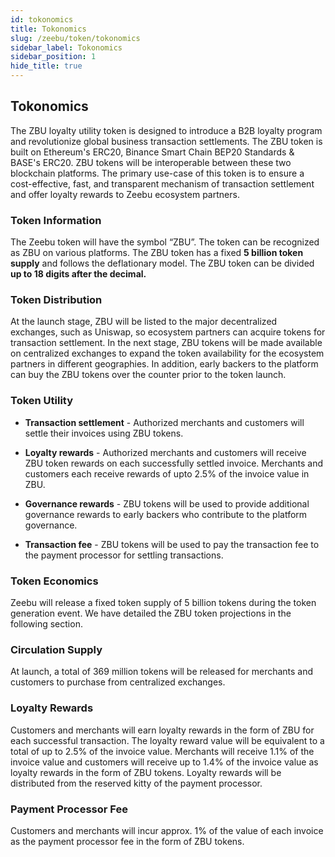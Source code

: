 ```yaml
---
id: tokonomics
title: Tokonomics
slug: /zeebu/token/tokonomics
sidebar_label: Tokonomics
sidebar_position: 1
hide_title: true
---
```

<h2> Tokonomics </h2>

The ZBU loyalty utility token is designed to introduce a B2B loyalty program and revolutionize global business transaction settlements. The ZBU token is built on Ethereum's ERC20, Binance Smart Chain BEP20 Standards & BASE's ERC20. ZBU tokens will be interoperable between these two blockchain platforms. The primary use-case of this token is to ensure a cost-effective, fast, and transparent mechanism of transaction settlement and offer loyalty rewards to Zeebu ecosystem partners.

### Token Information

The Zeebu token will have the symbol “ZBU”. The token can be recognized as ZBU on various platforms. The ZBU token has a fixed **5 billion token supply** and follows the deflationary model. The ZBU token can be divided **up to 18 digits after the decimal.**

### Token Distribution

At the launch stage, ZBU will be listed to the major decentralized exchanges, such as Uniswap, so ecosystem partners can acquire tokens for transaction settlement. In the next stage, ZBU tokens will be made available on centralized exchanges to expand the token availability for the ecosystem partners in different geographies. In addition, early backers to the platform can buy the ZBU tokens over the counter prior to the token launch.

### Token Utility

- **Transaction settlement** -  Authorized merchants and customers will settle their invoices using ZBU tokens.

- **Loyalty rewards** - Authorized merchants and customers will receive ZBU token rewards on each successfully settled invoice. Merchants and customers each receive rewards of upto 2.5% of the invoice value in ZBU.

- **Governance rewards** - ZBU tokens will be used to provide additional governance rewards to early backers who contribute to the platform governance.

- **Transaction fee** - ZBU tokens will be used to pay the transaction fee to the payment processor for settling transactions.

### Token Economics

Zeebu will release a fixed token supply of 5 billion tokens during the token generation event. We have detailed the ZBU token projections in the following section. 

<strong><h3>Circulation Supply</h3></strong>

At launch, a total of 369 million tokens will be released for merchants and customers to purchase from centralized exchanges.

<strong><h3>Loyalty Rewards</h3></strong>

Customers and merchants will earn loyalty rewards in the form of ZBU for each successful transaction. The loyalty reward value will be equivalent to a total of up to 2.5% of the invoice value. Merchants will receive 1.1% of the invoice value and customers will receive up to 1.4% of the invoice value as loyalty rewards in the form of ZBU tokens. Loyalty rewards will be distributed from the reserved kitty of the payment processor.

<strong><h3>Payment Processor Fee</h3></strong>

Customers and merchants will incur approx. 1% of the value of each invoice as the payment processor fee in the form of ZBU tokens.